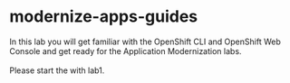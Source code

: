 # modernize-apps-guides
In this lab you will get familiar with the OpenShift CLI and OpenShift Web Console and get ready for the Application Modernization labs.</br></br>
Please start the with lab1.
